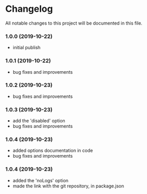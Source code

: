 # Changelog

All notable changes to this project will be documented in this file.

### 1.0.0 (2019-10-22)
* initial publish

### 1.0.1 (2019-10-22)
* bug fixes and improvements

### 1.0.2 (2019-10-23)
* bug fixes and improvements

### 1.0.3 (2019-10-23)
* add the 'disabled' option
* bug fixes and improvements

### 1.0.4 (2019-10-23)
* added options documentation in code
* bug fixes and improvements

### 1.0.4 (2019-10-23)
* added the 'noLogs' option
* made the link with the git repository, in package.json